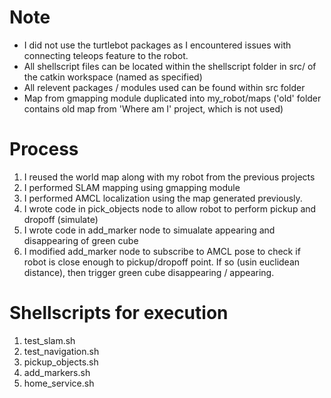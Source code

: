 # Note

- I did not use the turtlebot packages as I encountered issues with connecting teleops feature to the robot. 
- All shellscript files can be located within the shellscript folder in src/ of the catkin workspace (named as specified)
- All relevent packages / modules used can be found within src folder
- Map from gmapping module duplicated into my_robot/maps ('old' folder contains old map from 'Where am I' project, which is not used)

# Process
1. I reused the world map along with my robot from the previous projects
2. I performed SLAM mapping using gmapping module
3. I performed AMCL localization using the map generated previously. 
4. I wrote code in pick_objects node to allow robot to perform pickup and dropoff (simulate)
5. I wrote code in add_marker node to simualate appearing and disappearing of green cube
6. I modified add_marker node to subscribe to AMCL pose to check if robot is close enough to pickup/dropoff point. If so (usin euclidean distance), then trigger green cube disappearing / appearing. 

# Shellscripts for execution
1) test_slam.sh
2) test_navigation.sh
3) pickup_objects.sh
4) add_markers.sh
5) home_service.sh

